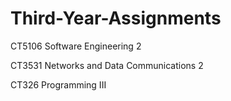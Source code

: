 # Third-Year-Assignments

CT5106 Software Engineering 2

CT3531 Networks and Data Communications 2

CT326 Programming III
